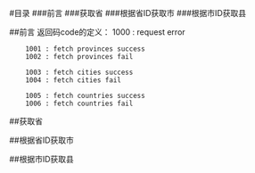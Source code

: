 #目录
	###前言
	###获取省
	###根据省ID获取市
	###根据市ID获取县

##前言
	返回码code的定义：
		1000 : request error
		
		1001 : fetch provinces success
		1002 : fetch provinces fail

		1003 : fetch cities success
		1004 : fetch cities fail

		1005 : fetch countries success
		1006 : fetch countries fail

##获取省



##根据省ID获取市



##根据市ID获取县